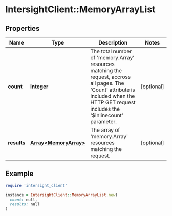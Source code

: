# IntersightClient::MemoryArrayList

## Properties

| Name | Type | Description | Notes |
| ---- | ---- | ----------- | ----- |
| **count** | **Integer** | The total number of &#39;memory.Array&#39; resources matching the request, accross all pages. The &#39;Count&#39; attribute is included when the HTTP GET request includes the &#39;$inlinecount&#39; parameter. | [optional] |
| **results** | [**Array&lt;MemoryArray&gt;**](MemoryArray.md) | The array of &#39;memory.Array&#39; resources matching the request. | [optional] |

## Example

```ruby
require 'intersight_client'

instance = IntersightClient::MemoryArrayList.new(
  count: null,
  results: null
)
```

